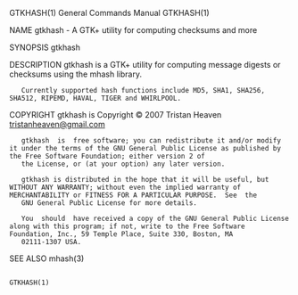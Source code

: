 GTKHASH(1)                                                                          General Commands Manual                                                                          GTKHASH(1)

NAME
       gtkhash - A GTK+ utility for computing checksums and more

SYNOPSIS
       gtkhash

DESCRIPTION
       gtkhash is a GTK+ utility for computing message digests or checksums using the mhash library.

       Currently supported hash functions include MD5, SHA1, SHA256, SHA512, RIPEMD, HAVAL, TIGER and WHIRLPOOL.

COPYRIGHT
       gtkhash is Copyright © 2007 Tristan Heaven <tristanheaven@gmail.com>

       gtkhash  is  free software; you can redistribute it and/or modify it under the terms of the GNU General Public License as published by the Free Software Foundation; either version 2 of
       the License, or (at your option) any later version.

       gtkhash is distributed in the hope that it will be useful, but WITHOUT ANY WARRANTY; without even the implied warranty of MERCHANTABILITY or FITNESS FOR A PARTICULAR PURPOSE.  See  the
       GNU General Public License for more details.

       You  should  have received a copy of the GNU General Public License along with this program; if not, write to the Free Software Foundation, Inc., 59 Temple Place, Suite 330, Boston, MA
       02111-1307 USA.

SEE ALSO
       mhash(3)

                                                                                                                                                                                     GTKHASH(1)
